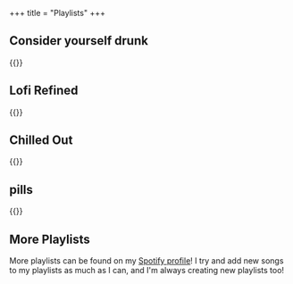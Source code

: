 +++
title = "Playlists"
+++

## Consider yourself drunk
{{<playlist src="https://open.spotify.com/playlist/7iIEBEu2fy3EO3N6NqO1aY" img="https://i.scdn.co/image/ab67706c0000bebbcd4fc31e9428d0fd768b5192" desc="a chill dnb-ish playlist">}}

## Lofi Refined
{{<playlist src="https://open.spotify.com/playlist/4mMjbHWBUIkM7xvXNkumM6" img="https://i.scdn.co/image/ab67706c0000bebbac86dba0d9d11f29d279e91c" desc="a smaller set of lofi songs, more carefully picked">}}

## Chilled Out
{{<playlist src="https://open.spotify.com/playlist/53G9wAEwl7c4ulPH2VsKNx" img="https://i.scdn.co/image/ab67706c0000bebb37d20f6170a2c883bd4e839f" desc="mix of chiller dnb and stuff like that">}}

## pills
{{<playlist src="https://open.spotify.com/playlist/7qKp0piqkOPEpRwGTN6ckO" img="https://i2o.scdn.co/image/ab67706c0000cfa38bfa12b132704e6fb5acad07" desc="dnb, jumpup, all that good stuff">}}

## More Playlists
More playlists can be found on my [Spotify profile](https://open.spotify.com/user/skiletro)! I try and add new songs to my playlists as much as I can, and I'm always creating new playlists too!